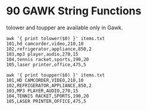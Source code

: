 # 90 GAWK String Functions

tolower and toupper are available only in Gawk.
```
awk '{ print tolower($0) }' items.txt
101,hd camcorder,video,210,10
102,refrigerator,appliance,850,2
103,mp3 player,audio,270,15
104,tennis racket,sports,190,20
105,laser printer,office,475,5

awk '{ print toupper($0) }' items.txt
101,HD CAMCORDER,VIDEO,210,10
102,REFRIGERATOR,APPLIANCE,850,2
103,MP3 PLAYER,AUDIO,270,15
104,TENNIS RACKET,SPORTS,190,20
105,LASER PRINTER,OFFICE,475,5
```
